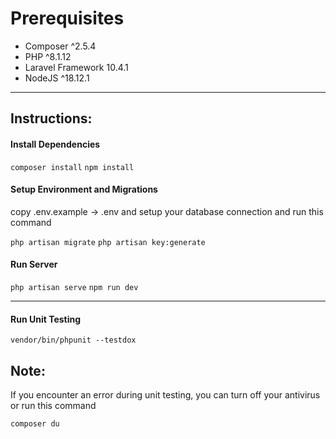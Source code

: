 # Prerequisites

-   Composer ^2.5.4
-   PHP ^8.1.12
-   Laravel Framework 10.4.1
-   NodeJS ^18.12.1

---

## Instructions:

#### Install Dependencies

`composer install`
`npm install`

#### Setup Environment and Migrations

copy .env.example -> .env and setup your database connection and run this command

`php artisan migrate`
`php artisan key:generate`

#### Run Server

`php artisan serve`
`npm run dev`

---

#### Run Unit Testing

`vendor/bin/phpunit --testdox`

## Note:

If you encounter an error during unit testing, you can turn off your antivirus or run this command

`composer du`
